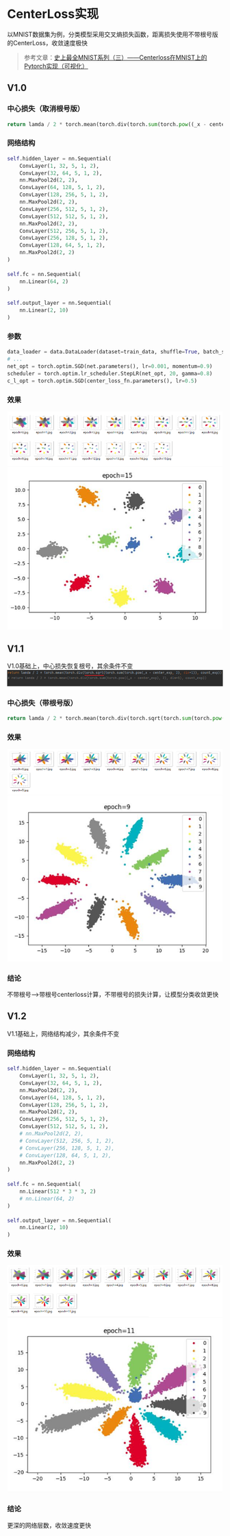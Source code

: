 
# CenterLoss实现
以MNIST数据集为例，分类模型采用交叉熵损失函数，距离损失使用不带根号版的CenterLoss，收敛速度极快
> 参考文章：[史上最全MNIST系列（三）——Centerloss在MNIST上的Pytorch实现（可视化）](https://www.codenong.com/cs106713478/)


## V1.0
### 中心损失（取消根号版）
```python
return lamda / 2 * torch.mean(torch.div(torch.sum(torch.pow((_x - center_exp), 2), dim=1), count_exp))
```
### 网络结构
```python
self.hidden_layer = nn.Sequential(
    ConvLayer(1, 32, 5, 1, 2),
    ConvLayer(32, 64, 5, 1, 2),
    nn.MaxPool2d(2, 2),
    ConvLayer(64, 128, 5, 1, 2),
    ConvLayer(128, 256, 5, 1, 2),
    nn.MaxPool2d(2, 2),
    ConvLayer(256, 512, 5, 1, 2),
    ConvLayer(512, 512, 5, 1, 2),
    nn.MaxPool2d(2, 2),
    ConvLayer(512, 256, 5, 1, 2),
    ConvLayer(256, 128, 5, 1, 2),
    ConvLayer(128, 64, 5, 1, 2),
    nn.MaxPool2d(2, 2)
)

self.fc = nn.Sequential(
    nn.Linear(64, 2)
)

self.output_layer = nn.Sequential(
    nn.Linear(2, 10)
)
```
### 参数
```python
data_loader = data.DataLoader(dataset=train_data, shuffle=True, batch_size=256)
# ...
net_opt = torch.optim.SGD(net.parameters(), lr=0.001, momentum=0.9)
scheduler = torch.optim.lr_scheduler.StepLR(net_opt, 20, gamma=0.8)
c_l_opt = torch.optim.SGD(center_loss_fn.parameters(), lr=0.5)
```
### 效果
![img.png](img.png)
![img_1.png](img_1.png)

## V1.1
V1.0基础上，中心损失恢复根号，其余条件不变
![img_2.png](img_2.png)

### 中心损失（带根号版）
```python
return lamda / 2 * torch.mean(torch.div(torch.sqrt(torch.sum(torch.pow(_x - center_exp, 2), dim=1)), count_exp))
```
### 效果
![img_3.png](img_3.png)
![img_4.png](img_4.png)

### 结论
不带根号-->带根号centerloss计算，不带根号的损失计算，让模型分类收敛更快
## V1.2
V1.1基础上，网络结构减少，其余条件不变
### 网络结构
```python
self.hidden_layer = nn.Sequential(
    ConvLayer(1, 32, 5, 1, 2),
    ConvLayer(32, 64, 5, 1, 2),
    nn.MaxPool2d(2, 2),
    ConvLayer(64, 128, 5, 1, 2),
    ConvLayer(128, 256, 5, 1, 2),
    nn.MaxPool2d(2, 2),
    ConvLayer(256, 512, 5, 1, 2),
    ConvLayer(512, 512, 5, 1, 2),
    # nn.MaxPool2d(2, 2),
    # ConvLayer(512, 256, 5, 1, 2),
    # ConvLayer(256, 128, 5, 1, 2),
    # ConvLayer(128, 64, 5, 1, 2),
    nn.MaxPool2d(2, 2)
)

self.fc = nn.Sequential(
    nn.Linear(512 * 3 * 3, 2)
    # nn.Linear(64, 2)
)

self.output_layer = nn.Sequential(
    nn.Linear(2, 10)
)
```
### 效果
![img_5.png](img_5.png)
![img_6.png](img_6.png)

### 结论
更深的网络层数，收敛速度更快

